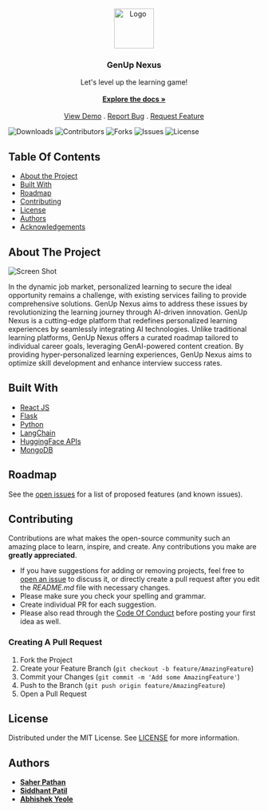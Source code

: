 <br/>
<p align="center">
  <a href="https://github.com/Saherpathan/GenUp_Nexus">
    <img src="logo.png" alt="Logo" width="80" height="80">
  </a>

  <h3 align="center">GenUp Nexus</h3>

  <p align="center">
    Let's level up the learning game!
    <br/>
    <br/>
    <a href="https://github.com/Saherpathan/GenUp_Nexus"><strong>Explore the docs »</strong></a>
    <br/>
    <br/>
    <a href="https://gen-up-nexus.vercel.app/">View Demo</a>
    .
    <a href="https://github.com/Saherpathan/GenUp_Nexus/issues">Report Bug</a>
    .
    <a href="https://github.com/Saherpathan/GenUp_Nexus/issues">Request Feature</a>
  </p>
</p>

![Downloads](https://img.shields.io/github/downloads/Saherpathan/GenUp_Nexus/total) ![Contributors](https://img.shields.io/github/contributors/Saherpathan/GenUp_Nexus?color=dark-green) ![Forks](https://img.shields.io/github/forks/Saherpathan/GenUp_Nexus?style=social) ![Issues](https://img.shields.io/github/issues/Saherpathan/GenUp_Nexus) ![License](https://img.shields.io/github/license/Saherpathan/GenUp_Nexus) 

## Table Of Contents

* [About the Project](#about-the-project)
* [Built With](#built-with)
* [Roadmap](#roadmap)
* [Contributing](#contributing)
* [License](#license)
* [Authors](#authors)
* [Acknowledgements](#acknowledgements)

## About The Project

![Screen Shot](screenshot.png)

In the dynamic job market, personalized learning to secure the ideal opportunity remains a challenge, with existing services failing to provide comprehensive solutions. GenUp Nexus aims to address these issues by revolutionizing the learning journey through AI-driven innovation.
GenUp Nexus is a cutting-edge platform that redefines personalized learning experiences by seamlessly integrating AI technologies. Unlike traditional learning platforms, GenUp Nexus offers a curated roadmap tailored to individual career goals, leveraging GenAI-powered content creation. By providing hyper-personalized learning experiences, GenUp Nexus aims to optimize skill development and enhance interview success rates.


## Built With



* [React JS]()
* [Flask ]()
* [Python]()
* [LangChain]()
* [HuggingFace APIs]()
* [MongoDB]()

## Roadmap

See the [open issues](https://github.com/Saherpathan/GenUp_Nexus/issues) for a list of proposed features (and known issues).

## Contributing

Contributions are what makes the open-source community such an amazing place to learn, inspire, and create. Any contributions you make are **greatly appreciated**.
* If you have suggestions for adding or removing projects, feel free to [open an issue](https://github.com/Saherpathan/GenUp_Nexus/issues/new) to discuss it, or directly create a pull request after you edit the *README.md* file with necessary changes.
* Please make sure you check your spelling and grammar.
* Create individual PR for each suggestion.
* Please also read through the [Code Of Conduct](https://github.com/Saherpathan/GenUp_Nexus/blob/main/CODE_OF_CONDUCT.md) before posting your first idea as well.

### Creating A Pull Request

1. Fork the Project
2. Create your Feature Branch (`git checkout -b feature/AmazingFeature`)
3. Commit your Changes (`git commit -m 'Add some AmazingFeature'`)
4. Push to the Branch (`git push origin feature/AmazingFeature`)
5. Open a Pull Request

## License

Distributed under the MIT License. See [LICENSE](https://github.com/Saherpathan/GenUp_Nexus/blob/main/LICENSE.md) for more information.

## Authors

* **[Saher Pathan](https://github.com/Saherpathan)**
* **[Siddhant Patil](https://github.com/Siddhant-Patil0203/)**
* **[Abhishek Yeole](https://github.com/Abhishek-Yeole)**


